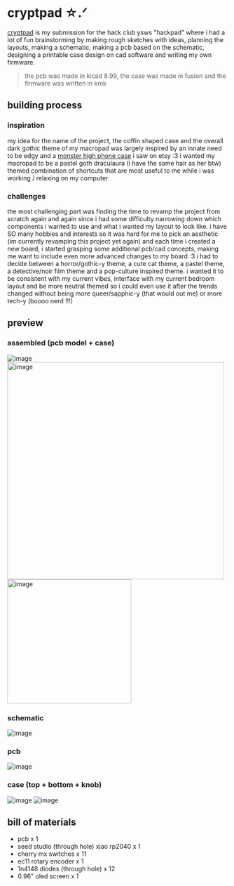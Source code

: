 # cryptpad ☆.ᐟ
[cryptpad](https://github.com/arsoninstigator/cryptpad) is my submission for the hack club ysws "hackpad" where i had a lot of fun brainstorming by making rough sketches with ideas, planning the layouts, making a schematic, making a pcb based on the schematic, designing a printable case design on cad software and writing my own firmware.

> the pcb was made in kicad 8.99, the case was made in fusion and the firmware was written in kmk

## building process
### inspiration
my idea for the name of the project, the coffin shaped case and the overall dark gothic theme of my macropad was largely inspired by an innate need to be edgy and a [monster high phone case](https://github.com/arsoninstigator/cryptpad/blob/main/progress.md) i saw on etsy :3 i wanted my macropad to be a pastel goth draculaura (i have the same hair as her btw) themed combination of shortcuts that are most useful to me while i was working / relaxing on my computer

### challenges
the most challenging part was finding the time to revamp the project from scratch again and again since i had some difficulty narrowing down which components i wanted to use and what i wanted my layout to look like. i have SO many hobbies and interests so it was hard for me to pick an aesthetic (im currently revamping this project yet again) and each time i created a new board, i started grasping some additional pcb/cad concepts, making me want to include even more advanced changes to my board :3 i had to decide between a horror/gothic-y theme, a cute cat theme, a pastel theme, a detective/noir film theme and a pop-culture inspired theme. i wanted it to be consistent with my current vibes, interface with my current bedroom layout and be more neutral themed so i could even use it after the trends changed without being more queer/sapphic-y (that would out me) or more tech-y (boooo nerd !!!)

## preview 

### assembled (pcb model + case)
![image](https://github.com/user-attachments/assets/01b18c36-ba45-4ef2-9264-d93b0e797bcb)
<img width="495" alt="image" src="https://github.com/user-attachments/assets/4967301c-8624-430e-ade6-8aa2191354de" />
<img height="283" alt="image" src="https://github.com/user-attachments/assets/c4450e54-2e62-432e-b96e-34794b0f440d" />

### schematic
![image](https://github.com/user-attachments/assets/757076c4-be4d-4d9f-b925-9199202da2e5)

### pcb
![image](https://github.com/user-attachments/assets/1a796de8-ed10-4cf3-9406-c45a5e1a582c)

### case (top + bottom + knob)
![image](https://github.com/user-attachments/assets/ee38c26c-885c-4a0e-a007-0ec91dba20bc)
![image](https://github.com/user-attachments/assets/729bc7c9-0842-48f1-8407-a38f7b098327)


## bill of materials
- pcb x 1
- seed studio (through hole) xiao rp2040 x 1 
- cherry mx switches x 11
- ec11 rotary encoder x 1
- 1n4148 diodes (through hole) x 12 
- 0.96" oled screen x 1
